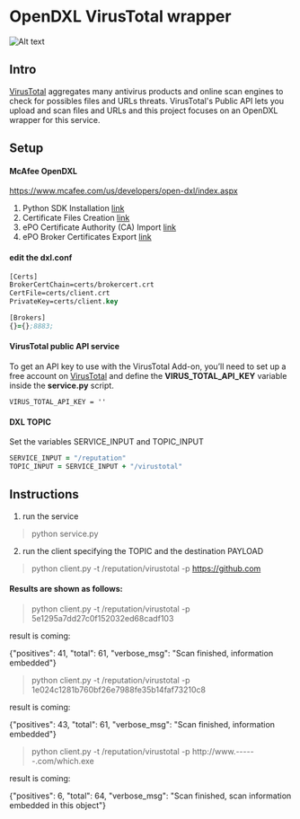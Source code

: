# OpenDXL VirusTotal wrapper 

![Alt text](https://cloud.githubusercontent.com/assets/24607076/24904967/31668bd0-1eaa-11e7-84c7-717d9803a16c.png "Structure")

## Intro
[VirusTotal](https://www.virustotal.com) aggregates many antivirus products and online scan engines to check for possibles files and URLs threats.
VirusTotal's Public API lets you upload and scan files and URLs and this project focuses on an OpenDXL wrapper for this service.

## Setup

#### McAfee OpenDXL

https://www.mcafee.com/us/developers/open-dxl/index.aspx

1. Python SDK Installation [link](https://opendxl.github.io/opendxl-client-python/pydoc/installation.html)
2. Certificate Files Creation [link](https://opendxl.github.io/opendxl-client-python/pydoc/certcreation.html)
3. ePO Certificate Authority (CA) Import [link](https://opendxl.github.io/opendxl-client-python/pydoc/epocaimport.html)
4. ePO Broker Certificates Export  [link](https://opendxl.github.io/opendxl-client-python/pydoc/epobrokercertsexport.html)

#### edit the dxl.conf
```clj
[Certs]
BrokerCertChain=certs/brokercert.crt
CertFile=certs/client.crt
PrivateKey=certs/client.key

[Brokers]
{}={};8883;
```
#### VirusTotal public API service

To get an API key to use with the VirusTotal Add-on, you’ll need to set up a free account on [VirusTotal](https://www.virustotal.com) and define the **VIRUS_TOTAL_API_KEY** variable inside the **service.py** script.

```
VIRUS_TOTAL_API_KEY = ''
```
#### DXL TOPIC
Set the variables SERVICE_INPUT and TOPIC_INPUT
```clj
SERVICE_INPUT = "/reputation"
TOPIC_INPUT = SERVICE_INPUT + "/virustotal"
```
  
## Instructions
 
1.  run the service
 
>python service.py


2.  run the client specifying the TOPIC and the destination PAYLOAD

>python client.py -t /reputation/virustotal -p https://github.com

#### Results are shown as follows:

>python client.py -t /reputation/virustotal -p 5e1295a7dd27c0f152032ed68cadf103

result is coming:

{"positives": 41, "total": 61, "verbose_msg": "Scan finished, information embedded"}

>python client.py -t /reputation/virustotal -p 1e024c1281b760bf26e7988fe35b14faf73210c8

result is coming:

{"positives": 43, "total": 61, "verbose_msg": "Scan finished, information embedded"}

>python client.py -t /reputation/virustotal -p http://www.------.com/which.exe

result is coming:

{"positives": 6, "total": 64, "verbose_msg": "Scan finished, scan information embedded in this object"}


